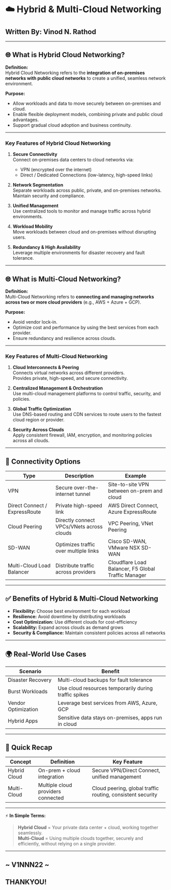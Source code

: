 

# ☁️ Hybrid & Multi-Cloud Networking

## **Written By:** Vinod N. Rathod  

---

## 🌐 What is Hybrid Cloud Networking?

**Definition:**  
Hybrid Cloud Networking refers to the **integration of on-premises networks with public cloud networks** to create a unified, seamless network environment.

**Purpose:**  
- Allow workloads and data to move securely between on-premises and cloud.  
- Enable flexible deployment models, combining private and public cloud advantages.  
- Support gradual cloud adoption and business continuity.  

---

### Key Features of Hybrid Cloud Networking

1. **Secure Connectivity**  
   Connect on-premises data centers to cloud networks via:  
   - VPN (encrypted over the internet)  
   - Direct / Dedicated Connections (low-latency, high-speed links)  

2. **Network Segmentation**  
   Separate workloads across public, private, and on-premises networks.  
   Maintain security and compliance.  

3. **Unified Management**  
   Use centralized tools to monitor and manage traffic across hybrid environments.  

4. **Workload Mobility**  
   Move workloads between cloud and on-premises without disrupting users.  

5. **Redundancy & High Availability**  
   Leverage multiple environments for disaster recovery and fault tolerance.  

---

## 🌐 What is Multi-Cloud Networking?

**Definition:**  
Multi-Cloud Networking refers to **connecting and managing networks across two or more cloud providers** (e.g., AWS + Azure + GCP).

**Purpose:**  
- Avoid vendor lock-in.  
- Optimize cost and performance by using the best services from each provider.  
- Ensure redundancy and resilience across clouds.  

---

### Key Features of Multi-Cloud Networking

1. **Cloud Interconnects & Peering**  
   Connects virtual networks across different providers.  
   Provides private, high-speed, and secure connectivity.  

2. **Centralized Management & Orchestration**  
   Use multi-cloud management platforms to control traffic, security, and policies.  

3. **Global Traffic Optimization**  
   Use DNS-based routing and CDN services to route users to the fastest cloud region or provider.  

4. **Security Across Clouds**  
   Apply consistent firewall, IAM, encryption, and monitoring policies across all clouds.  

---

## 🔗 Connectivity Options

| Type | Description | Example |
|------|-------------|---------|
| VPN | Secure over-the-internet tunnel | Site-to-site VPN between on-prem and cloud |
| Direct Connect / ExpressRoute | Private high-speed link | AWS Direct Connect, Azure ExpressRoute |
| Cloud Peering | Directly connect VPCs/VNets across clouds | VPC Peering, VNet Peering |
| SD-WAN | Optimizes traffic over multiple links | Cisco SD-WAN, VMware NSX SD-WAN |
| Multi-Cloud Load Balancer | Distribute traffic across providers | Cloudflare Load Balancer, F5 Global Traffic Manager |

---

## ✅ Benefits of Hybrid & Multi-Cloud Networking

- **Flexibility:** Choose best environment for each workload  
- **Resilience:** Avoid downtime by distributing workloads  
- **Cost Optimization:** Use different clouds for cost-efficiency  
- **Scalability:** Expand across clouds as demand grows  
- **Security & Compliance:** Maintain consistent policies across all networks  

---

## 🌍 Real-World Use Cases

| Scenario | Benefit |
|----------|---------|
| Disaster Recovery | Multi-cloud backups for fault tolerance |
| Burst Workloads | Use cloud resources temporarily during traffic spikes |
| Vendor Optimization | Leverage best services from AWS, Azure, GCP |
| Hybrid Apps | Sensitive data stays on-premises, apps run in cloud |

---

## 🧾 Quick Recap

| Concept | Definition | Key Feature |
|---------|------------|-------------|
| Hybrid Cloud | On-prem + cloud integration | Secure VPN/Direct Connect, unified management |
| Multi-Cloud | Multiple cloud providers connected | Cloud peering, global traffic routing, consistent security |

---

⚡ **In Simple Terms:**  
> **Hybrid Cloud** = Your private data center + cloud, working together seamlessly.  
> **Multi-Cloud** = Using multiple clouds together, securely and efficiently, without relying on a single provider.

---
## ~ V1NNN22 ~
## THANKYOU! 